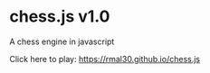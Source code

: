 # chess.js v1.0
A chess engine in javascript

Click here to play: https://rmal30.github.io/chess.js
